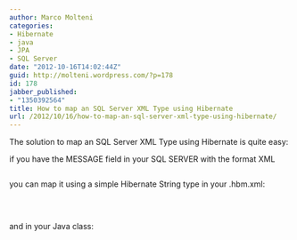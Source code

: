 ```yaml
---
author: Marco Molteni
categories:
- Hibernate
- java
- JPA
- SQL Server
date: "2012-10-16T14:02:44Z"
guid: http://molteni.wordpress.com/?p=178
id: 178
jabber_published:
- "1350392564"
title: How to map an SQL Server XML Type using Hibernate
url: /2012/10/16/how-to-map-an-sql-server-xml-type-using-hibernate/
---
```

The solution to map an SQL Server XML Type using Hibernate is quite easy:

if you have the MESSAGE field in your SQL SERVER with the format XML

[<img class="alignnone size-full wp-image-179" title="sql" alt="" src="http://molteni.files.wordpress.com/2012/10/sql.png?resize=179%2C27" data-recalc-dims="1" />](http://molteni.files.wordpress.com/2012/10/sql.png?resize=179%2C27)

you can map it using a simple Hibernate String type in your .hbm.xml:

[<img class="alignnone size-full wp-image-181" title="mapping" alt="" src="http://molteni.files.wordpress.com/2012/10/mapping.png?resize=488%2C65" data-recalc-dims="1" />](http://molteni.files.wordpress.com/2012/10/mapping.png?resize=488%2C65)

&nbsp;

and in your Java class:

&nbsp;

[<img class="alignnone size-full wp-image-180" title="class" alt="" src="http://molteni.files.wordpress.com/2012/10/class.png?resize=339%2C353" data-recalc-dims="1" />](http://molteni.files.wordpress.com/2012/10/class.png?resize=339%2C353)